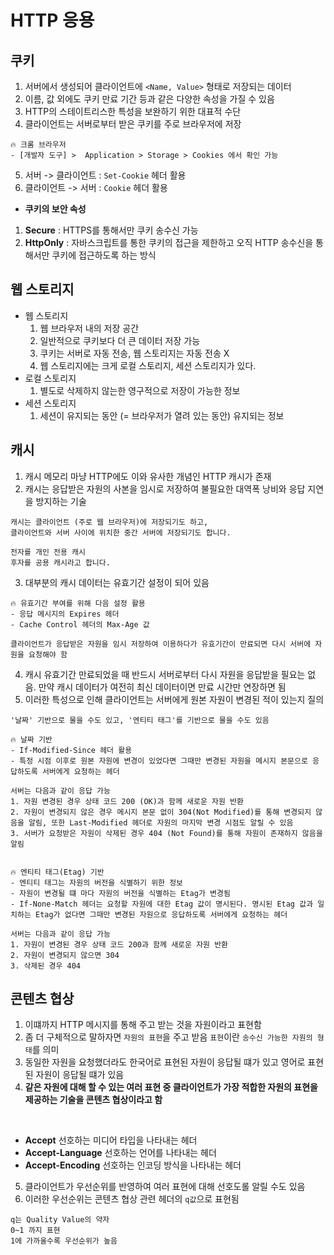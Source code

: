 # HTTP 응용

## 쿠키 
1. 서버에서 생성되어 클라이언트에 `<Name, Value>` 형태로 저장되는 데이터  
2. 이름, 값 외에도 쿠키 만료 기간 등과 같은 다양한 속성을 가질 수 있음  
3. HTTP의 스테이트리스한 특성을 보완하기 위한 대표적 수단   
4. 클라이언트는 서버로부터 받은 쿠키를 주로 브라우저에 저장  
```  
🔥 크롬 브라우저   
- [개발자 도구] >  Application > Storage > Cookies 에서 확인 가능 
```  
5. 서버 -> 클라이언트 : `Set-Cookie` 헤더 활용   
6. 클라이언트 -> 서버 : `Cookie` 헤더 활용   


- **쿠키의 보안 속성**
1. **Secure** : HTTPS를 통해서만 쿠키 송수신 가능   
2. **HttpOnly** : 자바스크립트를 통한 쿠키의 접근을 제한하고 오직 HTTP 송수신을 통해서만 쿠키에 접근하도록 하는 방식  


## 웹 스토리지 
- 웹 스토리지   
    1. 웹 브라우저 내의 저장 공간 
    2. 일반적으로 쿠키보다 더 큰 데이터 저장 가능 
    3. 쿠키는 서버로 자동 전송, 웹 스토리지는 자동 전송 X 
    4. 웹 스토리지에는 크게 로컬 스토리지, 세션 스토리지가 있다. 
- 로컬 스토리지   
    1. 별도로 삭제하지 않는한 영구적으로 저장이 가능한 정보 
- 세션 스토리지    
    1. 세션이 유지되는 동안 (= 브라우저가 열려 있는 동안) 유지되는 정보 



## 캐시 
1. 캐시 메모리 마냥 HTTP에도 이와 유사한 개념인 HTTP 캐시가 존재 
2. 캐시는 응답받은 자원의 사본을 임시로 저장하여 불필요한 대역폭 낭비와 응답 지연을 방지하는 기술 
```
캐시는 클라이언트 (주로 웹 브라우저)에 저장되기도 하고,
클라이언트와 서버 사이에 위치한 중간 서버에 저장되기도 합니다. 

전자를 개인 전용 캐시
후자를 공용 캐시라고 합니다. 

```
3. 대부분의 캐시 데이터는 유효기간 설정이 되어 있음
```
🔥 유효기간 부여를 위해 다음 설정 활용
- 응답 메시지의 Expires 헤더 
- Cache Control 헤더의 Max-Age 값

클라이언트가 응답받은 자원을 임시 저장하여 이용하다가 유효기간이 만료되면 다시 서버에 자원을 요청해야 함 
```
4. 캐시 유효기간 만료되었을 때 반드시 서버로부터 다시 자원을 응답받을 필요는 없음. 만약 캐시 데이터가 여전히 최신 데이터이면 만료 시간만 연장하면 됨 
5. 이러한 특성으로 인해 클라이언트는 서버에게 원본 자원이 변경된 적이 있는지 질의 
```
'날짜' 기반으로 물을 수도 있고, '엔티티 태그'를 기반으로 물을 수도 있음

🔥 날짜 기반
- If-Modified-Since 헤더 활용 
- 특정 시점 이후로 원본 자원에 변경이 있었다면 그때만 변경된 자원을 메시지 본문으로 응답하도록 서버에게 요청하는 헤더 

서버는 다음과 같이 응답 가능
1. 자원 변경된 경우 상태 코드 200 (OK)과 함께 새로운 자원 반환 
2. 자원이 변경되지 않은 경우 메시지 본문 없이 304(Not Modified)를 통해 변경되지 않음을 알림, 또한 Last-Modified 헤더로 자원의 마지막 변경 시점도 알릴 수 있음 
3. 서버가 요청받은 자원이 삭제된 경우 404 (Not Found)를 통해 자원이 존재하지 않음을 알림 


🔥 엔티티 태그(Etag) 기반
- 엔티티 태그는 자원의 버전을 식별하기 위한 정보
- 자원이 변경될 떄 마다 자원의 버전을 식별하는 Etag가 변경됨 
- If-None-Match 헤더는 요청할 자원에 대한 Etag 값이 명시된다. 명시된 Etag 값과 일치하는 Etag가 없다면 그때만 변경된 자원으로 응답하도록 서버에게 요청하는 헤더 

서버는 다음과 같이 응답 가능
1. 자원이 변경된 경우 상태 코드 200과 함께 새로운 자원 반환
2. 자원이 변경되지 않으면 304
3. 삭제된 경우 404 
```



## 콘텐츠 협상
1. 이떄까지 HTTP 메시지를 통해 주고 받는 것을 자원이라고 표현함 
2. 좀 더 구체적으로 말하자면 `자원의 표현`을 주고 받음 
`표현`이란 `송수신 가능한 자원의 형태`를 의미 
3. 동일한 자원을 요청했더라도 한국어로 표현된 자원이 응답될 떄가 있고 영어로 표현된 자원이 응답될 떄가 있음 
4. **같은 자원에 대해 할 수 있는 여러 표현 중 클라이언트가 가장 적합한 자원의 표현을 제공하는 기술을 콘텐츠 협상이라고 함**
  
<br>

- **Accept** 
선호하는 미디어 타입을 나타내는 헤더
- **Accept-Language**
선호하는 언어를 나타내는 헤더
- **Accept-Encoding**
선호하는 인코딩 방식을 나타내는 헤더 

5. 클라이언트가 우선순위를 반영하여 여러 표현에 대해 선호도롤 알릴 수도 있음
6. 이러한 우선순위는 콘텐츠 협상 관련 헤더의 `q값`으로 표현됨
```
q는 Quality Value의 약자 
0~1 까지 표현
1에 가까울수록 우선순위가 높음 
``` 